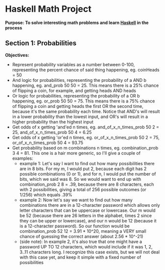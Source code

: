 # Haskell Math Project
**Purpose: To solve interesting math problems and learn [Haskell](https://www.haskell.org) in the process**
## Section 1: Probabilities
**Objectives:**
* Represent probability variables as a number between 0-100, representing the percent chance of said thing happening, eg. coinHeads = 50
* And logic for probabilities, representing the probability of a AND b happening, eg. and_prob 50 50 = 25. This means there is a 25% chance of flipping a coin, for example, and getting heads AND heads
* Or logic for probabilities, representing the probability of a OR b happening, eg. or_prob 50 50 = 75. This means there is a 75% chance of flipping a coin and getting heads the first OR the second time, because it's the same probability each time. Notice that AND's will result in a lower probability than the lowest input, and OR's will result in a higher probability than the highest input
* Get odds of x getting 'and'ed n times, eg. and_of_x_n_times_prob 50 2 = 25, and_of_x_n_times_prob 50 4 = 6.25
* Get odds of x getting 'or'ed n times, eg. or_of_x_n_times_prob 50 2 = 75, or_of_x_n_times_prob 50 4 = 93.75
* Get probability based on m combinations n times, eg. combination_prob 3 4 = 81. This one is a hair more generic, so I'll give a couple of examples:
  * example 1: Let's say I want to find out how many possibilities there are in 8 bits. For my m, I would put 2, because each digit has 2 possible combinations (0 or 1), and for n, I would put the number of bits, which we said was 8. So we would want to end up with combination_prob 2 8 = .39, because there are 8 characters, each with 2 possibilities, giving a total of 256 possible outcomes (or 1/256) which equals .39%
  * example 2: Now let's say we want to find out how many combinations there are in a 12-character password which allows only letter characters that can be uppercase or lowercase. Our m would be 52 (because there are 26 letters in the alphabet, times 2 since they can be upper or lowercase), and our n would be 12 (because it is a 12-character password). So our function would be combination_prob 52 12 = 3.91 * 10^20, meaning a VERY small chance of guessing the correct answer (about 2.56 * 10^-21)
  * (side note): In example 2, it's also true that one might have a password UP TO 12 characters, which would include if it was 1, 2, 3..11 characters long. I recognize this case exists, but we will not deal with this case yet, and keep it simple with a fixed number of possibilities
